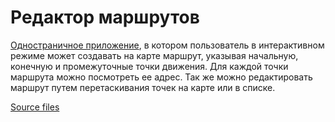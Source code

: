 # Редактор маршрутов

[Одностраничное приложение](https://andreyjs.github.io), в котором пользователь в интерактивном режиме может создавать на карте маршрут, указывая начальную, конечную и промежуточные точки движения. Для каждой точки маршрута можно посмотреть ее адрес. Так же можно редактировать маршрут путем перетаскивания точек на карте или в списке.
 
 [Source files](https://github.com/AndreyJS/maps)
